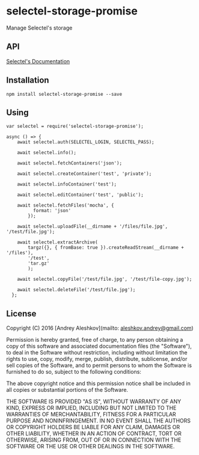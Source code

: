 # selectel-storage-promise
Manage Selectel's storage

## API
[Selectel's Documentation](https://support.selectel.ru/storage/api_info/)

## Installation

    npm install selectel-storage-promise --save

## Using

    var selectel = require('selectel-storage-promise');
    
    async () => {
        await selectel.auth(SELECTEL_LOGIN, SELECTEL_PASS);
        
        await selectel.info();
        
        await selectel.fetchContainers('json');
        
        await selectel.createContainer('test', 'private');
        
        await selectel.infoContainer('test');
        
        await selectel.editContainer('test', 'public');
        
        await selectel.fetchFiles('mocha', {
              format: 'json'
            });
            
        await selectel.uploadFile(__dirname + '/files/file.jpg', '/test/file.jpg');
        
        await selectel.extractArchive(
            targz({}, { fromBase: true }).createReadStream(__dirname + '/files'), 
            '/test', 
            'tar.gz'
            );
            
        await selectel.copyFile('/test/file.jpg', '/test/file-copy.jpg');
        
        await selectel.deleteFile('/test/file.jpg');
      };

 

## License

Copyright (C) 2016 [Andrey Aleshkov](mailto: aleshkov.andrey@gmail.com)

Permission is hereby granted, free of charge, to any person obtaining a copy of this software and associated documentation files (the "Software"), to deal in the Software without restriction, including without limitation the rights to use, copy, modify, merge, publish, distribute, sublicense, and/or sell copies of the Software, and to permit persons to whom the Software is furnished to do so, subject to the following conditions:

The above copyright notice and this permission notice shall be included in all copies or substantial portions of the Software.

THE SOFTWARE IS PROVIDED "AS IS", WITHOUT WARRANTY OF ANY KIND, EXPRESS OR IMPLIED, INCLUDING BUT NOT LIMITED TO THE WARRANTIES OF MERCHANTABILITY, FITNESS FOR A PARTICULAR PURPOSE AND NONINFRINGEMENT. IN NO EVENT SHALL THE AUTHORS OR COPYRIGHT HOLDERS BE LIABLE FOR ANY CLAIM, DAMAGES OR OTHER LIABILITY, WHETHER IN AN ACTION OF CONTRACT, TORT OR OTHERWISE, ARISING FROM, OUT OF OR IN CONNECTION WITH THE SOFTWARE OR THE USE OR OTHER DEALINGS IN THE SOFTWARE.
